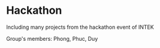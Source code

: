 # Hackathon
Including many projects from the hackathon event of INTEK

Group's members: Phong, Phuc, Duy
